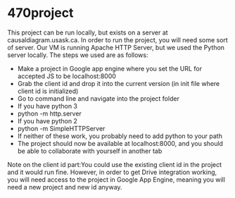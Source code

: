 # 470project
<p>This project can be run locally, but exists on a server at causaldiagram.usask.ca. In order to run the project, you will need some sort of server. Our VM is running Apache HTTP Server, but we used the Python server locally. The steps we used are as follows:</p>
<ul>
<li>Make a project in Google app engine where you set the URL for accepted JS to be localhost:8000</li>
<li>Grab the client id and drop it into the current version (in init file where client id is initialized)</li>
<li>Go to command line and navigate into the project folder</li>
<li>If you have python 3</li>
<li>python -m http.server</li>
<li>If you have python 2</li>
<li>python -m SimpleHTTPServer</li>
<li>If neither of these work, you probably need to add python to your path</li>
<li>The project should now be available at localhost:8000, and you should be able to collaborate with yourself in another tab</li>
</ul>
<p>
Note on the client id part:You could use the existing client id in the project and it would run fine. However, in order to get Drive integration working, you will need access to the project in Google App Engine, meaning you will need a new project and new id anyway. 
</p>
